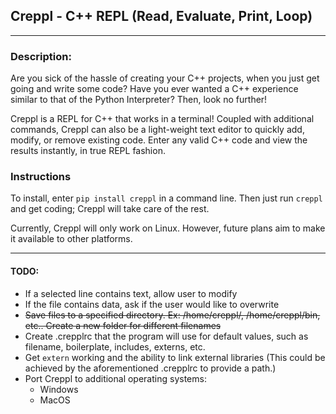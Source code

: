 ## Creppl - C++ REPL (Read, Evaluate, Print, Loop)

---

### Description: 
Are you sick of the hassle of creating your C++ projects, when you just get going and write some code? Have you ever wanted a C++ experience similar to that of the Python Interpreter? Then, look no further!

Creppl is a REPL for C++ that works in a terminal! Coupled with additional commands, Creppl can also be a light-weight text editor to quickly add, modify, or remove existing code. Enter any valid C++ code and view the results instantly, in true REPL fashion.


### Instructions
To install, enter ```pip install creppl``` in a command line. Then just run ```creppl``` and get coding; Creppl will take care of the rest.

Currently, Creppl will only work on Linux. However, future plans aim to make it available to other platforms.

---
#### TODO:
* If a selected line contains text, allow user to modify 
* If the file contains data, ask if the user would like to overwrite 
* ~~Save files to a specified directory. Ex: /home/creppl/, /home/creppl/bin, etc.. Create a new folder for different filenames~~
* Create .crepplrc that the program will use for default values, such as filename, boilerplate, includes, externs, etc.
* Get ```extern``` working and the ability to link external libraries (This could be achieved by the aforementioned .crepplrc to provide a path.)
* Port Creppl to additional operating systems:
  * Windows
  * MacOS